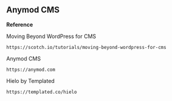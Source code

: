 ## Anymod CMS

**Reference**

Moving Beyond WordPress for CMS

```https://scotch.io/tutorials/moving-beyond-wordpress-for-cms```

Anymod CMS

```https://anymod.com```

Hielo by Templated

```https://templated.co/hielo```
